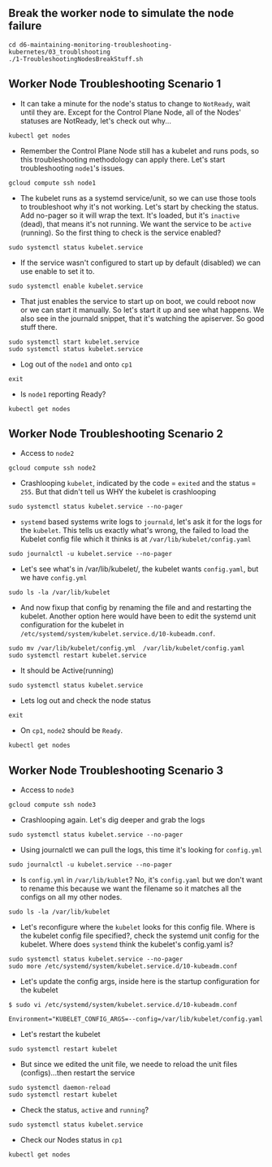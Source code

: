 ## Break the worker node to simulate the node failure
```
cd d6-maintaining-monitoring-troubleshooting-kubernetes/03_troublshooting
./1-TroubleshootingNodesBreakStuff.sh
```

## Worker Node Troubleshooting Scenario 1
- It can take a minute for the node's status to change to `NotReady`, wait until they are.
Except for the Control Plane Node, all of the Nodes' statuses are NotReady, let's check out why...

```
kubectl get nodes
```

- Remember the Control Plane Node still has a kubelet and runs pods, so this troubleshooting methodology can apply there.
Let's start troubleshooting `node1`'s issues.
```
gcloud compute ssh node1
```

- The kubelet runs as a systemd service/unit, so we can use those tools to troubleshoot why it's not working.
Let's start by checking the status. Add no-pager so it will wrap the text.
It's loaded, but it's `inactive` (dead), that means it's not running. 
We want the service to be `active` (running).
So the first thing to check is the service enabled?
```
sudo systemctl status kubelet.service
```

- If the service wasn't configured to start up by default (disabled) we can use enable to set it to.
```
sudo systemctl enable kubelet.service 
```

- That just enables the service to start up on boot, we could reboot now or we can start it manually.
So let's start it up and see what happens.
We also see in the journald snippet, that it's watching the apiserver. So good stuff there.
```
sudo systemctl start kubelet.service
sudo systemctl status kubelet.service 
```

- Log out of the `node1` and onto `cp1`
```
exit
```

- Is `node1` reporting Ready?
```
kubectl get nodes
```

## Worker Node Troubleshooting Scenario 2
- Access to `node2`
```
gcloud compute ssh node2
```

- Crashlooping `kubelet`, indicated by the code = `exited` and the status = `255`.
But that didn't tell us WHY the kubelet is crashlooping
```
sudo systemctl status kubelet.service --no-pager
```

- `systemd` based systems write logs to `journald`, let's ask it for the logs for the `kubelet`.
This tells us exactly what's wrong, the failed to load the Kubelet config file which it thinks is at `/var/lib/kubelet/config.yaml`
```
sudo journalctl -u kubelet.service --no-pager
```

- Let's see what's in /var/lib/kubelet/, the kubelet wants `config.yaml`, but we have `config.yml`
```
sudo ls -la /var/lib/kubelet 
```

- And now fixup that config by renaming the file and and restarting the kubelet.
Another option here would have been to edit the systemd unit configuration for the kubelet in `/etc/systemd/system/kubelet.service.d/10-kubeadm.conf`.

```
sudo mv /var/lib/kubelet/config.yml  /var/lib/kubelet/config.yaml
sudo systemctl restart kubelet.service 
```

- It should be Active(running)
```
sudo systemctl status kubelet.service 
```

- Lets log out and check the node status
```
exit
```

- On `cp1`, `node2` should be `Ready`. 
```
kubectl get nodes
```

## Worker Node Troubleshooting Scenario 3 
- Access to `node3`
```
gcloud compute ssh node3
```

- Crashlooping again. Let's dig deeper and grab the logs
```
sudo systemctl status kubelet.service --no-pager
```

- Using journalctl we can pull the logs, this time it's looking for `config.yml`
```
sudo journalctl -u kubelet.service --no-pager
```

- Is `config.yml` in `/var/lib/kublet`? No, it's `config.yaml` but we don't want to rename this because 
we want the filename so it matches all the configs on all my other nodes.
```
sudo ls -la /var/lib/kubelet
```

- Let's reconfigure where the `kubelet` looks for this config file.
Where is the kubelet config file specified?, check the systemd unit config for the kubelet.
Where does `systemd` think the kubelet's config.yaml is?
```
sudo systemctl status kubelet.service --no-pager
sudo more /etc/systemd/system/kubelet.service.d/10-kubeadm.conf
```

- Let's update the config args, inside here is the startup configuration for the kubelet
```
$ sudo vi /etc/systemd/system/kubelet.service.d/10-kubeadm.conf

Environment="KUBELET_CONFIG_ARGS=--config=/var/lib/kubelet/config.yaml
```

- Let's restart the kubelet
```
sudo systemctl restart kubelet 
```

- But since we edited the unit file, we neede to reload the unit files (configs)...then restart the service
```
sudo systemctl daemon-reload
sudo systemctl restart kubelet 
```

- Check the status, `active` and `running`?
```
sudo systemctl status kubelet.service
```

- Check our Nodes status in `cp1`
```
kubectl get nodes
```